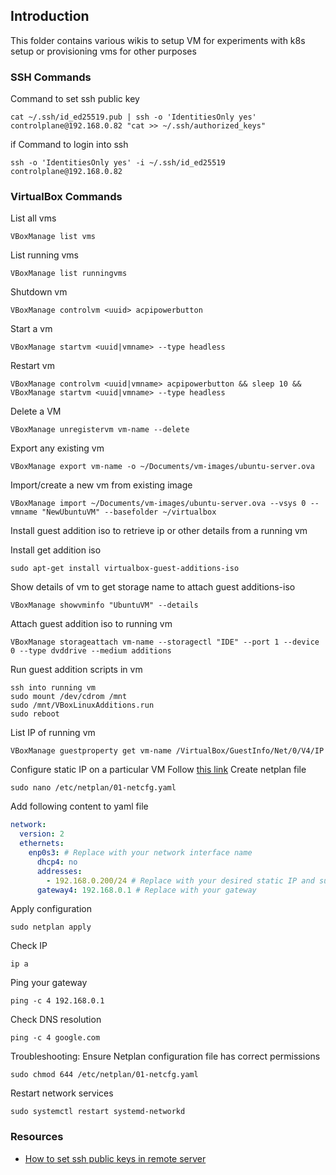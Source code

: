 ## Introduction

This folder contains various wikis to setup VM for experiments with k8s setup or provisioning vms for other purposes

### SSH Commands

Command to set ssh public key

```shell
cat ~/.ssh/id_ed25519.pub | ssh -o 'IdentitiesOnly yes' controlplane@192.168.0.82 "cat >> ~/.ssh/authorized_keys"
```

if
Command to login into ssh

```shell
ssh -o 'IdentitiesOnly yes' -i ~/.ssh/id_ed25519 controlplane@192.168.0.82
```

### VirtualBox Commands

List all vms

```shell
VBoxManage list vms
```

List running vms

```shell
VBoxManage list runningvms
```

Shutdown vm

```shell
VBoxManage controlvm <uuid> acpipowerbutton
```

Start a vm

```shell
VBoxManage startvm <uuid|vmname> --type headless
```

Restart vm

```shell
VBoxManage controlvm <uuid|vmname> acpipowerbutton && sleep 10 && VBoxManage startvm <uuid|vmname> --type headless
```

Delete a VM

```shell
VBoxManage unregistervm vm-name --delete
```

Export any existing vm

```shell
VBoxManage export vm-name -o ~/Documents/vm-images/ubuntu-server.ova
```

Import/create a new vm from existing image

```shell
VBoxManage import ~/Documents/vm-images/ubuntu-server.ova --vsys 0 --vmname "NewUbuntuVM" --basefolder ~/virtualbox
```

Install guest addition iso to retrieve ip or other details from a running vm

Install get addition iso

```shell
sudo apt-get install virtualbox-guest-additions-iso
```

Show details of vm to get storage name to attach guest additions-iso

```shell
VBoxManage showvminfo "UbuntuVM" --details
```

Attach guest addition iso to running vm

```shell
VBoxManage storageattach vm-name --storagectl "IDE" --port 1 --device 0 --type dvddrive --medium additions
```

Run guest addition scripts in vm

```shell
ssh into running vm
sudo mount /dev/cdrom /mnt
sudo /mnt/VBoxLinuxAdditions.run
sudo reboot
```

List IP of running vm

```shell
VBoxManage guestproperty get vm-name /VirtualBox/GuestInfo/Net/0/V4/IP
```

Configure static IP on a particular VM
Follow [this link](https://chatgpt.com/c/cda21dad-b2fb-4eff-a0b3-c88cbb52c410)
Create netplan file

```shell
sudo nano /etc/netplan/01-netcfg.yaml
```

Add following content to yaml file

```yaml
network:
  version: 2
  ethernets:
    enp0s3: # Replace with your network interface name
      dhcp4: no
      addresses:
        - 192.168.0.200/24 # Replace with your desired static IP and subnet
      gateway4: 192.168.0.1 # Replace with your gateway
```

Apply configuration

```shell
sudo netplan apply
```

Check IP

```shell
ip a
```

Ping your gateway

```shell
ping -c 4 192.168.0.1
```

Check DNS resolution

```shell
ping -c 4 google.com
```

Troubleshooting: Ensure Netplan configuration file has correct permissions

```shell
sudo chmod 644 /etc/netplan/01-netcfg.yaml
```

Restart network services

```shell
sudo systemctl restart systemd-networkd
```

### Resources

- [How to set ssh public keys in remote server](https://www.digitalocean.com/community/tutorials/how-to-configure-ssh-key-based-authentication-on-a-linux-server)

